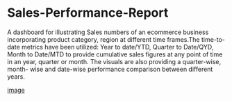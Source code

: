 # Sales-Performance-Report
A dashboard for illustrating Sales numbers of an ecommerce business incorporating product category, region at different time frames.The time-to-date metrics have been utilized: Year to date/YTD, Quarter to Date/QYD, Month to Date/MTD to provide cumulative sales figures at any point of time in an year, quarter or month. The visuals are also providing a quarter-wise, month- wise and date-wise performance comparison between different years.

[image](https://github.com/user-attachments/assets/54988be0-5627-430e-829d-24450a700590)



